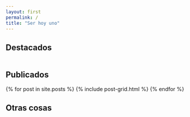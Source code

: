 ```yaml
---
layout: first
permalink: /
title: "Ser hoy uno"
---
```


## Destacados

<div class="tiles" style="overflow: hidden">

</div><!-- /.tiles -->

## Publicados

<div class="tiles" style="overflow: hidden">
{% for post in site.posts %}
   {% include post-grid.html %}
{% endfor %}
</div><!-- /.tiles -->

## Otras cosas

